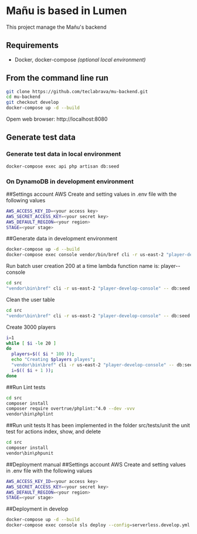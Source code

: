 # Mañu is based in Lumen
This project manage the Mañu's backend

## Requirements
- Docker, docker-compose *(optional local environment)*
## From the command line run
```bash
git clone https://github.com/teclabrava/mu-backend.git
cd mu-backend
git checkout develop
docker-compose up -d --build 
```
Opem web browser: http://localhost:8080
## Generate test data
### Generate test data in local environment
```bash
docker-compose exec api php artisan db:seed
```
### On DynamoDB in development environment
##Settings account AWS
Create and setting values in .env file with the following values
```bash
AWS_ACCESS_KEY_ID=<your access key>
AWS_SECRET_ACCESS_KEY=<your secret key>
AWS_DEFAULT_REGION=<your region>
STAGE=<your stage>
```
##Generate data in development environment
```bash
docker-compose up -d --build
docker-compose exec console vendor/bin/bref cli -r us-east-2 "player-develop-console" -- db:seed 
```

Run batch user creation 200 at a time
lambda function name is: player-<ENVIRONMENT>-console
```bash
cd src
"vendor\bin\bref" cli -r us-east-2 "player-develop-console" -- db:seed --class=PlayerSeeder
```
Clean the user table
```bash
cd src
"vendor\bin\bref" cli -r us-east-2 "player-develop-console" -- db:seed --class=PlayerClearSeeder
```
Create 3000 players
```bash
i=1
while [ $i -le 20 ]
do
  players=$(( $i * 100 ));
  echo "Creating $players playes";
  "vendor\bin\bref" cli -r us-east-2 "player-develop-console" -- db:seed --class=PlayerSeeder
  i=$(( $i + 1 ));
done
```
##Run Lint tests
```bash
cd src
composer install 
composer require overtrue/phplint:^4.0 --dev -vvv
vendor\bin\phplint 
```
##Run unit tests
It has been implemented in the folder src/tests/unit the unit test  for actions index, show, and delete
```bash
cd src
composer install 
vendor\bin\phpunit
```
##Deployment manual
##Settings account AWS
Create and setting values in .env file with the following values
```bash
AWS_ACCESS_KEY_ID=<your access key>
AWS_SECRET_ACCESS_KEY=<your secret key>
AWS_DEFAULT_REGION=<your region>
STAGE=<your stage>
```
##Deployment in develop
```bash
docker-compose up -d --build
docker-compose exec console sls deploy --config=serverless.develop.yml --stage develop
```
